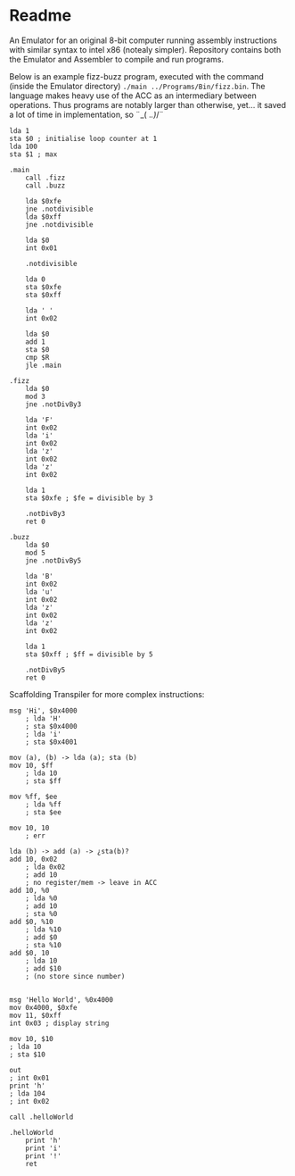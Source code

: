 # Readme
An Emulator for an original 8-bit computer running assembly instructions with similar syntax to intel x86 (notealy simpler). Repository contains both the Emulator and Assembler to compile and run programs. 

Below is an example fizz-buzz program, executed with the command (inside the Emulator directory) `./main ../Programs/Bin/fizz.bin`. The language makes heavy use of the ACC as an intermediary between operations. Thus programs are notably larger than otherwise, yet... it saved a lot of time in implementation, so ¨\_( ._.)_/¨

```assembly
lda 1
sta $0 ; initialise loop counter at 1 
lda 100
sta $1 ; max 

.main
    call .fizz
    call .buzz

    lda $0xfe
    jne .notdivisible
    lda $0xff
    jne .notdivisible

    lda $0
    int 0x01

    .notdivisible

    lda 0
    sta $0xfe
    sta $0xff

    lda ' '
    int 0x02

    lda $0
    add 1
    sta $0
    cmp $R
    jle .main

.fizz 
    lda $0
    mod 3
    jne .notDivBy3

    lda 'F'
    int 0x02
    lda 'i'
    int 0x02
    lda 'z'
    int 0x02
    lda 'z'
    int 0x02

    lda 1
    sta $0xfe ; $fe = divisible by 3

    .notDivBy3
    ret 0

.buzz 
    lda $0
    mod 5
    jne .notDivBy5

    lda 'B'
    int 0x02
    lda 'u'
    int 0x02
    lda 'z'
    int 0x02
    lda 'z'
    int 0x02

    lda 1
    sta $0xff ; $ff = divisible by 5

    .notDivBy5
    ret 0
```

Scaffolding Transpiler for more complex instructions:
```assembly
msg 'Hi', $0x4000
    ; lda 'H'
    ; sta $0x4000
    ; lda 'i'
    ; sta $0x4001

mov (a), (b) -> lda (a); sta (b)
mov 10, $ff
    ; lda 10
    ; sta $ff

mov %ff, $ee
    ; lda %ff
    ; sta $ee

mov 10, 10
    ; err

lda (b) -> add (a) -> ¿sta(b)?
add 10, 0x02
    ; lda 0x02
    ; add 10
    ; no register/mem -> leave in ACC
add 10, %0
    ; lda %0
    ; add 10
    ; sta %0
add $0, %10
    ; lda %10
    ; add $0
    ; sta %10
add $0, 10
    ; lda 10
    ; add $10
    ; (no store since number)


msg 'Hello World', %0x4000
mov 0x4000, $0xfe
mov 11, $0xff
int 0x03 ; display string

mov 10, $10
; lda 10
; sta $10

out
; int 0x01
print 'h'
; lda 104
; int 0x02

call .helloWorld

.helloWorld
    print 'h'
    print 'i'
    print '!'
    ret

```
